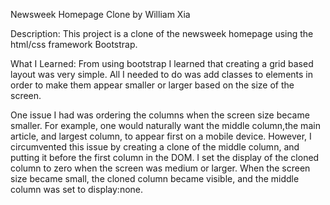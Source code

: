 Newsweek Homepage Clone by William Xia

Description: 
This project is a clone of the newsweek homepage using the html/css framework Bootstrap.

What I Learned:
From using bootstrap I learned that creating a grid based layout was very simple. All I needed to do was add classes to elements in order to make them appear smaller or larger based on the size of the screen. 

One issue I had was ordering the columns when the screen size became smaller. For example, one would naturally want the middle column,the main article, and largest column, to appear first on a mobile device. However, I circumvented this issue by creating a clone of the middle column, and putting it before the first column in the DOM. I set the display of the cloned column to zero when the screen was medium or larger. When the screen size became small, the cloned column became visible, and the middle column was set to display:none.
